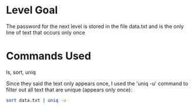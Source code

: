 # Level Goal
The password for the next level is stored in the file data.txt and is the only line of text that occurs only once

# Commands Used
ls, sort, uniq

Since they said the text only appears once, I used the 'uniq -u' command to filter out all text that are unique (appears only once):

```bash
sort data.txt | uniq -u
```
